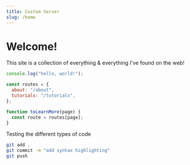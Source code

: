 ```yaml
---
title: Custom Server
slug: /home
---
```


# Welcome!

This site is a collection of everything & everything I've found on the web!

```javascript
console.log("hello, world!");

const routes = {
  about: "/about",
  tutorials: "/tutorials",
};

function toLearnMore(page) {
  const route = routes[page];
}
```

Testing the different types of code

```bash
git add .
git commit -m "add syntax highlighting"
git push
```
